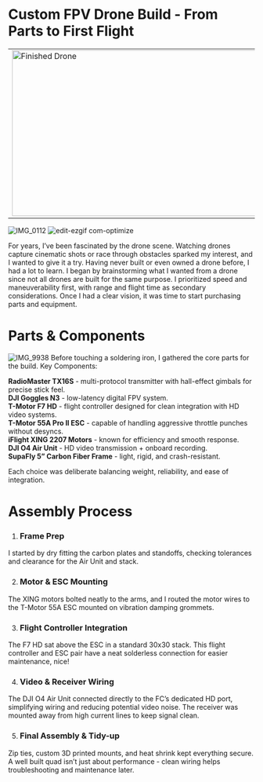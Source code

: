 # Custom FPV Drone Build - From Parts to First Flight
<table align="center">
  <tr>
    <td>
      <img src="https://github.com/user-attachments/assets/85b54789-dfa5-438c-9bdf-3fe281ed3bfc" alt="Finished Drone" width="600" height="338">
    </td>
    <td>
      <img src="https://github.com/user-attachments/assets/121ef716-b179-4fc7-9722-37cfce5dfef0" alt="Flying footage from drone!" >
    </td>
  </tr>
</table>

![IMG_0112](https://github.com/user-attachments/assets/85b54789-dfa5-438c-9bdf-3fe281ed3bfc)
![edit-ezgif com-optimize](https://github.com/user-attachments/assets/121ef716-b179-4fc7-9722-37cfce5dfef0)


For years, I’ve been fascinated by the drone scene. Watching drones capture cinematic shots or race through obstacles sparked my interest, and I wanted to give it a try. Having never built or even owned a drone before, I had a lot to learn. I began by brainstorming what I wanted from a drone since not all drones are built for the same purpose. I prioritized speed and maneuverability first, with range and flight time as secondary considerations. Once I had a clear vision, it was time to start purchasing parts and equipment.


# Parts & Components
![IMG_9938](https://github.com/user-attachments/assets/d99e876b-3964-4325-861e-4833d4d48c05)
Before touching a soldering iron, I gathered the core parts for the build.
Key Components:

**RadioMaster TX16S** - multi-protocol transmitter with hall-effect gimbals for precise stick feel.  
**DJI Goggles N3** - low-latency digital FPV system.  
**T-Motor F7 HD** - flight controller designed for clean integration with HD video systems.  
**T-Motor 55A Pro II ESC** - capable of handling aggressive throttle punches without desyncs.  
**iFlight XING 2207 Motors** - known for efficiency and smooth response.  
**DJI O4 Air Unit** - HD video transmission + onboard recording.  
**SupaFly 5” Carbon Fiber Frame** - light, rigid, and crash-resistant.  

Each choice was deliberate balancing weight, reliability, and ease of integration.

# Assembly Process
1. ### Frame Prep  
I started by dry fitting the carbon plates and standoffs, checking tolerances and clearance for the Air Unit and stack.

2. ### Motor & ESC Mounting  
The XING motors bolted neatly to the arms, and I routed the motor wires to the T-Motor 55A ESC mounted on vibration damping grommets.

3. ### Flight Controller Integration  
The F7 HD sat above the ESC in a standard 30x30 stack. This flight controller and ESC pair have a neat solderless connection for easier maintenance, nice!

4. ### Video & Receiver Wiring  
The DJI O4 Air Unit connected directly to the FC’s dedicated HD port, simplifying wiring and reducing potential video noise. The receiver was mounted away from high current lines to keep signal clean.

5. ### Final Assembly & Tidy-up  
Zip ties, custom 3D printed mounts, and heat shrink kept everything secure. A well built quad isn’t just about performance - clean wiring helps troubleshooting and maintenance later.
